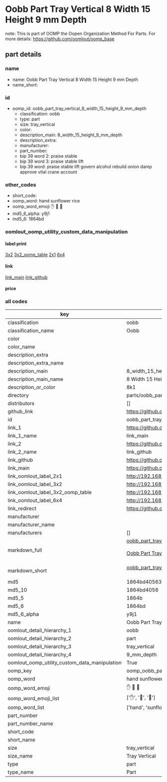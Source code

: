 # Oobb Part Tray Vertical 8 Width 15 Height 9 mm Depth  

note: This is part of OOMP the Oopen Organization Method For Parts. For more details: https://github.com/oomlout/oomp_base

##  part details
  







### name
* name: Oobb Part Tray Vertical 8 Width 15 Height 9 mm Depth
* name_short: 
### id
* oomp_id: oobb_part_tray_vertical_8_width_15_height_9_mm_depth
  * classification: oobb
  * type: part
  * size: tray_vertical
  * color: 
  * description_main: 8_width_15_height_9_mm_depth
  * description_extra: 
  * manufacturer: 
  * part_number: 
  * bip 39 word 2: praise stable
  * bip 39 word 3: praise stable lift
  * bip 39 word: praise stable lift govern alcohol rebuild onion damp approve vital crane account

### other_codes
* short_code: 
* oomp_word: hand sunflower rice
* oomp_word_emoji :hand: :sunflower: :rice:
* md5_6_alpha: y9j1
* md5_6: 1864bd






### oomlout_oomp_utility_custom_data_manipulation
#### label print
[3x2](http://192.168.1.245:1112/?label=oomp%20y9j1)
[3x2_oomp_table](http://192.168.1.108:1112/?label=oomp%20y9j1)
[2x1](http://192.168.1.242:1112/?label=oomp%20y9j1)
[6x4](http://192.168.1.55:1112/?label=oomp%20y9j1)    

#### link

[link_main](https://github.com/oomlout/oomlout_oomp_version_1_messy/tree/main/parts/oobb_part_tray_vertical_8_width_15_height_9_mm_depth) [link_github](https://github.com/oomlout/oomlout_oomp_version_1_messy/tree/main/parts/oobb_part_tray_vertical_8_width_15_height_9_mm_depth)                             

#### price







### all codes 
| key | value |  
| --- | --- |  
| classification | oobb |  
| classification_name | Oobb |  
| color |  |  
| color_name |  |  
| description_extra |  |  
| description_extra_name |  |  
| description_main | 8_width_15_height_9_mm_depth |  
| description_main_name | 8 Width 15 Height 9 mm Depth |  
| description_or_color | 8k1 |  
| directory | parts/oobb_part_tray_vertical_8_width_15_height_9_mm_depth |  
| distributors | [] |  
| github_link | https://github.com/oomlout/oomlout_oomp_part_src/tree/main/parts/oobb_part_tray_vertical_8_width_15_height_9_mm_depth |  
| id | oobb_part_tray_vertical_8_width_15_height_9_mm_depth |  
| link_1 | https://github.com/oomlout/oomlout_oomp_version_1_messy/tree/main/parts/oobb_part_tray_vertical_8_width_15_height_9_mm_depth |  
| link_1_name | link_main |  
| link_2 | https://github.com/oomlout/oomlout_oomp_version_1_messy/tree/main/parts/oobb_part_tray_vertical_8_width_15_height_9_mm_depth |  
| link_2_name | link_github |  
| link_github | https://github.com/oomlout/oomlout_oomp_version_1_messy/tree/main/parts/oobb_part_tray_vertical_8_width_15_height_9_mm_depth |  
| link_main | https://github.com/oomlout/oomlout_oomp_version_1_messy/tree/main/parts/oobb_part_tray_vertical_8_width_15_height_9_mm_depth |  
| link_oomlout_label_2x1 | http://192.168.1.242:1112/?label=oomp%20y9j1 |  
| link_oomlout_label_3x2 | http://192.168.1.245:1112/?label=oomp%20y9j1 |  
| link_oomlout_label_3x2_oomp_table | http://192.168.1.108:1112/?label=oomp%20y9j1 |  
| link_oomlout_label_6x4 | http://192.168.1.55:1112/?label=oomp%20y9j1 |  
| link_redirect | https://github.com/oomlout/oomlout_oomp_version_1_messy/tree/main/parts/oobb_part_tray_vertical_8_width_15_height_9_mm_depth |  
| manufacturer |  |  
| manufacturer_name |  |  
| manufacturers | [] |  
| markdown_full | [oobb_part_tray_vertical_8_width_15_height_9_mm_depth](none)<br>[](none)<br>[Oobb Part Tray Vertical 8 Width 15 Height 9 Mm Depth](none)<br><br> |  
| markdown_short | [oobb_part_tray_vertical_8_width_15_height_9_mm_depth](none)<br><br> |  
| md5 | 1864bd405637335acd03065102f4f54c |  
| md5_10 | 1864bd4056 |  
| md5_5 | 1864b |  
| md5_6 | 1864bd |  
| md5_6_alpha | y9j1 |  
| name | Oobb Part Tray Vertical 8 Width 15 Height 9 mm Depth |  
| oomlout_detail_hierarchy_1 | oobb |  
| oomlout_detail_hierarchy_2 | part |  
| oomlout_detail_hierarchy_3 | tray_vertical |  
| oomlout_detail_hierarchy_4 | 9_mm_depth |  
| oomlout_oomp_utility_custom_data_manipulation | True |  
| oomp_key | oomp_oobb_part_tray_vertical_8_width_15_height_9_mm_depth |  
| oomp_word | hand sunflower rice |  
| oomp_word_emoji | :hand: :sunflower: :rice: |  
| oomp_word_emoji_list | [':hand:', ':sunflower:', ':rice:'] |  
| oomp_word_list | ['hand', 'sunflower', 'rice'] |  
| part_number |  |  
| part_number_name |  |  
| short_code |  |  
| short_name |  |  
| size | tray_vertical |  
| size_name | Tray Vertical |  
| type | part |  
| type_name | Part |  
